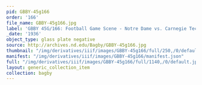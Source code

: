 ```yaml
---
pid: GBBY-45g166
order: '166'
file_name: GBBY-45g166.jpg
label: 'GBBY 45G/166: Football Game Scene - Notre Dame vs. Carnegie Tech - 1936'
_date: '1936'
object_type: glass plate negative
source: http://archives.nd.edu/Bagby/GBBY-45g166.jpg
thumbnail: "/img/derivatives/iiif/images/GBBY-45g166/full/250,/0/default.jpg"
manifest: "/img/derivatives/iiif/images/GBBY-45g166/manifest.json"
full: "/img/derivatives/iiif/images/GBBY-45g166/full/1140,/0/default.jpg"
layout: generic_collection_item
collection: bagby
---
```

